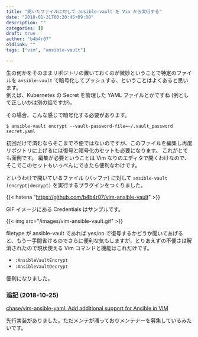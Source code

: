 ```yaml
---
title: "開いたファイルに対して ansible-vault を Vim から実行する"
date: "2018-01-31T00:20:45+09:00"
description: ""
categories: []
draft: true
author: "b4b4r07"
oldlink: ""
tags: ["vim", "ansible-vault"]

---
```


生の何かをそのままリポジトリの置いておくのが微妙ということで特定のファイルを `ansible-vault` で暗号化してプッシュする、ということはよくあると思います。  
例えば、Kubernetes の Secret を管理した YAML ファイルとかですね (例として正しいかは別の話ですが)。

その場合、こんな感じで暗号化する必要があります。

```console
$ ansible-vault encrypt --vault-password-file=~/.vault_password secret.yaml
```

初回だけで済むならそこまで不便ではないのですが、このファイルを編集し再度リポジトリに上げるには復号と暗号化のセットも必要になります。
これがとても面倒です。
編集が必要ということは Vim なりのエディタで開くわけなので、そこでこのセットもいっぺんにできたら便利なわけです。

というわけで開いているファイル (バッファ) に対して `ansible-vault (encrypt|decrypt)` を実行するプラグインをつくりました。

{{< hatena "https://github.com/b4b4r07/vim-ansible-vault" >}}

GIF イメージにある Credentials はサンプルです。

{{< img src="/images/vim-ansible-vault.gif" >}}

filetype が ansible-vault であれば yes/no で復号するかどうか聞いてあげると、もう一手間省けるのでさらに便利な気もしますが、とりあえずの不便さは解消されたので現状使える Vim コマンドと機能はこれだけです。

- `:AnsibleVaultEncrypt`
- `:AnsibleVaultDecrypt`

便利になりました。

### 追記 (2018-10-25)

[chase/vim-ansible-yaml: Add additional support for Ansible in VIM](https://github.com/chase/vim-ansible-yaml)

先行実装がありました。ただメンテが滞っておりメンテナーを募集しているみたいです。
